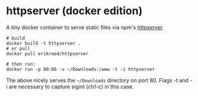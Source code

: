 # httpserver (docker edition)

A tiny docker container to serve static files via npm's [httpserver](https://www.npmjs.com/package/http-server).

```
# build
docker build -t httpserver .
# or pull
docker pull erikreed/httpserver

# then run:
docker run -p 80:80 -v ~/Downloads:/www -t -i httpserver

```

The above nicely serves the ```~/Downloads``` directory on port 80. Flags -t and -i are necessary to capture sigint (ctrl-c) in this case.

